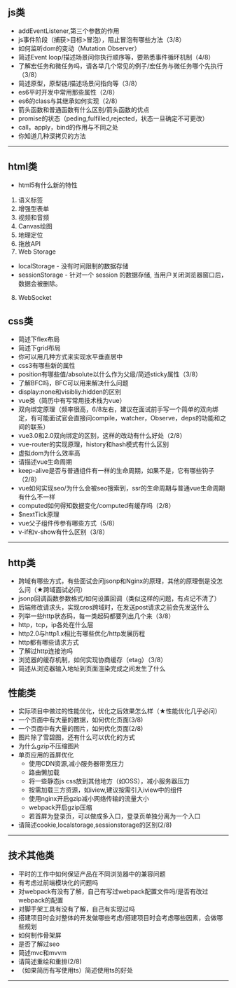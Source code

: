 ## js类
* addEventListener,第三个参数的作用
* js事件阶段（捕获>目标>冒泡），阻止冒泡有哪些方法（3/8）
* 如何监听dom的变动（Mutation Observer）
* 简述Event loop/描述场景问你执行顺序等，要熟悉事件循环机制（4/8）
* 了解宏任务和微任务吗，请各举几个常见的例子/宏任务与微任务哪个先执行（3/8）
* 简述原型，原型链/描述场景问指向等（3/8）
* es6平时开发中常用那些属性（2/8）
* es6的class与其继承如何实现（2/8）
* 箭头函数和普通函数有什么区别/箭头函数的优点
* promise的状态（peding,fulfilled,rejected，状态一旦确定不可更改）
* call，apply，bind的作用与不同之处
* 你知道几种深拷贝的方法
***
## html类
* html5有什么新的特性
1. 语义标签
2. 增强型表单
3. 视频和音频
4. Canvas绘图
5. 地理定位
6. 拖放API
7. Web Storage
  * localStorage - 没有时间限制的数据存储
  * sessionStorage - 针对一个 session 的数据存储, 当用户关闭浏览器窗口后，数据会被删除。
8. WebSocket
## css类
* 简述下flex布局
* 简述下grid布局
* 你可以用几种方式来实现水平垂直居中
* css3有哪些新的属性
* position有哪些值/absolute以什么作为父级/简述sticky属性（3/8）
* 了解BFC吗，BFC可以用来解决什么问题
* display:none和visibliy:hidden的区别
* vue类（简历中有写常用技术栈为vue）
* 双向绑定原理（频率很高，6/8左右，建议在面试前手写一个简单的双向绑定，有可能面试官会直接问compile，watcher，Observe，deps的功能和之间的联系）
* vue3.0和2.0双向绑定的区别，这样的改动有什么好处（2/8）
* vue-router的实现原理，history和hash模式有什么区别
* 虚拟dom为什么效率高
* 请描述vue生命周期
* keep-alive是否与普通组件有一样的生命周期，如果不是，它有哪些钩子（2/8）
* vue如何实现seo/为什么会被seo搜索到，ssr的生命周期与普通vue生命周期有什么不一样
* computed如何得知数据变化/computed有缓存吗（2/8）
* $nextTick原理
* vue父子组件传参有哪些方式（5/8）
* v-if和v-show有什么区别（3/8）
***
## http类
* 跨域有哪些方式，有些面试会问jsonp和Nginx的原理，其他的原理倒是没怎么问（★跨域面试必问）
* jsonp回调函数参数格式/如何设置回调（类似这样的问题，有点记不清了）
* 后端修改请求头，实现cros跨域时，在发送post请求之前会先发送什么
* 列举一些http状态码，每一类起码都要列出几个来（3/8）
* http，tcp，ip各处在什么层
* http2.0与http1.x相比有哪些优化/http发展历程
* http都有哪些请求方式
* 了解过http连接池吗
* 浏览器的缓存机制，如何实现协商缓存（etag）（3/8）
* 简述从浏览器输入地址到页面渲染完成之间发生了什么
## 性能类
* 实际项目中做过的性能优化，优化之后效果怎么样（★性能优化几乎必问）
* 一个页面中有大量的数据，如何优化页面(3/8)
* 一个页面中有大量的图片，如何优化页面(2/8)
* 图片除了雪碧图，还有什么可以优化的方式
* 为什么gzip不压缩图片
* 单页应用的首屏优化
  * 使用CDN资源,减小服务器带宽压力
  * 路由懒加载
  * 将一些静态js css放到其他地方（如OSS），减小服务器压力
  * 按需加载三方资源，如iview,建议按需引入iview中的组件
  * 使用nginx开启gzip减小网络传输的流量大小
  *  webpack开启gzip压缩
  *  若首屏为登录页，可以做成多入口，登录页单独分离为一个入口
* 请简述cookie,localstorage,sessionstorage的区别(2/8)
***
## 技术其他类
* 平时的工作中如何保证产品在不同浏览器中的兼容问题
* 有考虑过前端模块化的问题吗
* 对webpack有没有了解，自己有写过webpack配置文件吗/是否有改过webpack的配置
* 对脚手架工具有没有了解，自己有实现过吗
* 搭建项目时会对整体的开发做哪些考虑/搭建项目时会考虑哪些因素，会做哪些规划
* 如何制作骨架屏
* 是否了解过seo
* 简述mvc和mvvm
* 请简述重绘和重排(2/8)
* （如果简历有写使用ts）简述使用ts的好处
***

